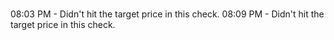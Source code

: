 #
08:03 PM - Didn't hit the target price in this check.
08:09 PM - Didn't hit the target price in this check.
